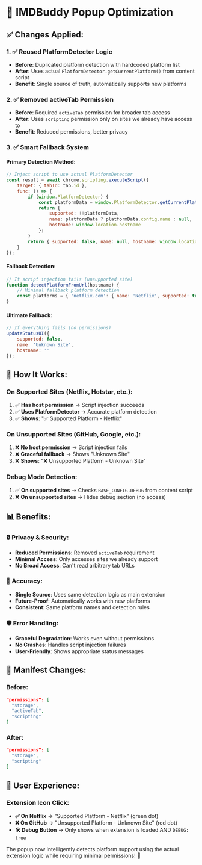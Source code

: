 # 🎯 IMDBuddy Popup Optimization

## ✅ **Changes Applied:**

### **1. ✅ Reused PlatformDetector Logic**
- **Before**: Duplicated platform detection with hardcoded platform list
- **After**: Uses actual `PlatformDetector.getCurrentPlatform()` from content script
- **Benefit**: Single source of truth, automatically supports new platforms

### **2. ✅ Removed activeTab Permission**
- **Before**: Required `activeTab` permission for broader tab access
- **After**: Uses `scripting` permission only on sites we already have access to
- **Benefit**: Reduced permissions, better privacy

### **3. ✅ Smart Fallback System**

#### **Primary Detection Method:**
```javascript
// Inject script to use actual PlatformDetector
const result = await chrome.scripting.executeScript({
    target: { tabId: tab.id },
    func: () => {
        if (window.PlatformDetector) {
            const platformData = window.PlatformDetector.getCurrentPlatform();
            return {
                supported: !!platformData,
                name: platformData ? platformData.config.name : null,
                hostname: window.location.hostname
            };
        }
        return { supported: false, name: null, hostname: window.location.hostname };
    }
});
```

#### **Fallback Detection:**
```javascript
// If script injection fails (unsupported site)
function detectPlatformFromUrl(hostname) {
    // Minimal fallback platform detection
    const platforms = { 'netflix.com': { name: 'Netflix', supported: true }, ... };
}
```

#### **Ultimate Fallback:**
```javascript
// If everything fails (no permissions)
updateStatusUI({ 
    supported: false, 
    name: 'Unknown Site', 
    hostname: '' 
});
```

## 🚀 **How It Works:**

### **On Supported Sites (Netflix, Hotstar, etc.):**
1. ✅ **Has host permission** → Script injection succeeds
2. ✅ **Uses PlatformDetector** → Accurate platform detection
3. ✅ **Shows**: "✅ Supported Platform - Netflix"

### **On Unsupported Sites (GitHub, Google, etc.):**
1. ❌ **No host permission** → Script injection fails
2. ❌ **Graceful fallback** → Shows "Unknown Site"
3. ❌ **Shows**: "❌ Unsupported Platform - Unknown Site"

### **Debug Mode Detection:**
1. ✅ **On supported sites** → Checks `BASE_CONFIG.DEBUG` from content script
2. ❌ **On unsupported sites** → Hides debug section (no access)

## 📊 **Benefits:**

### **🔒 Privacy & Security:**
- **Reduced Permissions**: Removed `activeTab` requirement
- **Minimal Access**: Only accesses sites we already support
- **No Broad Access**: Can't read arbitrary tab URLs

### **🎯 Accuracy:**
- **Single Source**: Uses same detection logic as main extension
- **Future-Proof**: Automatically works with new platforms
- **Consistent**: Same platform names and detection rules

### **🛡️ Error Handling:**
- **Graceful Degradation**: Works even without permissions
- **No Crashes**: Handles script injection failures
- **User-Friendly**: Shows appropriate status messages

## 🔧 **Manifest Changes:**

### **Before:**
```json
"permissions": [
  "storage",
  "activeTab",
  "scripting"
]
```

### **After:**
```json
"permissions": [
  "storage", 
  "scripting"
]
```

## 🎯 **User Experience:**

### **Extension Icon Click:**
- **✅ On Netflix** → "Supported Platform - Netflix" (green dot)
- **❌ On GitHub** → "Unsupported Platform - Unknown Site" (red dot)
- **🛠️ Debug Button** → Only shows when extension is loaded AND `DEBUG: true`

The popup now intelligently detects platform support using the actual extension logic while requiring minimal permissions! 🎯
